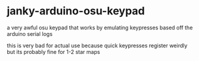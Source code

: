 # janky-arduino-osu-keypad
a very awful osu keypad that works by emulating keypresses based off the arduino serial logs

this is very bad for actual use because quick keypresses register weirdly but its probably fine for 1-2 star maps
